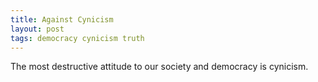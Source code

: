 ```yaml
---
title: Against Cynicism
layout: post
tags: democracy cynicism truth
---
```


The most destructive attitude to our society and democracy is cynicism.<!--more--> 